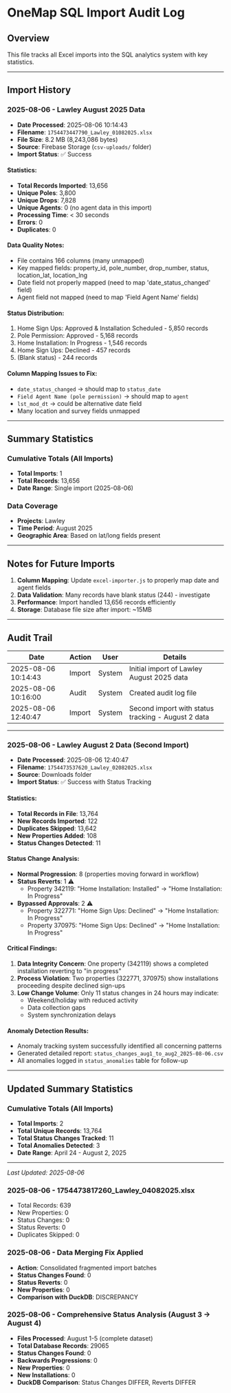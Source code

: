 # OneMap SQL Import Audit Log

## Overview
This file tracks all Excel imports into the SQL analytics system with key statistics.

---

## Import History

### 2025-08-06 - Lawley August 2025 Data
- **Date Processed**: 2025-08-06 10:14:43
- **Filename**: `1754473447790_Lawley_01082025.xlsx`
- **File Size**: 8.2 MB (8,243,086 bytes)
- **Source**: Firebase Storage (`csv-uploads/` folder)
- **Import Status**: ✅ Success

#### Statistics:
- **Total Records Imported**: 13,656
- **Unique Poles**: 3,800
- **Unique Drops**: 7,828
- **Unique Agents**: 0 (no agent data in this import)
- **Processing Time**: < 30 seconds
- **Errors**: 0
- **Duplicates**: 0

#### Data Quality Notes:
- File contains 166 columns (many unmapped)
- Key mapped fields: property_id, pole_number, drop_number, status, location_lat, location_lng
- Date field not properly mapped (need to map 'date_status_changed' field)
- Agent field not mapped (need to map 'Field Agent Name' fields)

#### Status Distribution:
1. Home Sign Ups: Approved & Installation Scheduled - 5,850 records
2. Pole Permission: Approved - 5,168 records
3. Home Installation: In Progress - 1,546 records
4. Home Sign Ups: Declined - 457 records
5. (Blank status) - 244 records

#### Column Mapping Issues to Fix:
- `date_status_changed` → should map to `status_date`
- `Field Agent Name (pole permission)` → should map to `agent`
- `lst_mod_dt` → could be alternative date field
- Many location and survey fields unmapped

---

## Summary Statistics

### Cumulative Totals (All Imports)
- **Total Imports**: 1
- **Total Records**: 13,656
- **Date Range**: Single import (2025-08-06)

### Data Coverage
- **Projects**: Lawley
- **Time Period**: August 2025
- **Geographic Area**: Based on lat/long fields present

---

## Notes for Future Imports

1. **Column Mapping**: Update `excel-importer.js` to properly map date and agent fields
2. **Data Validation**: Many records have blank status (244) - investigate
3. **Performance**: Import handled 13,656 records efficiently
4. **Storage**: Database file size after import: ~15MB

---

## Audit Trail

| Date | Action | User | Details |
|------|--------|------|---------|
| 2025-08-06 10:14:43 | Import | System | Initial import of Lawley August 2025 data |
| 2025-08-06 10:16:00 | Audit | System | Created audit log file |
| 2025-08-06 12:40:47 | Import | System | Second import with status tracking - August 2 data |

---

### 2025-08-06 - Lawley August 2 Data (Second Import)
- **Date Processed**: 2025-08-06 12:40:47
- **Filename**: `1754473537620_Lawley_02082025.xlsx`
- **Source**: Downloads folder
- **Import Status**: ✅ Success with Status Tracking

#### Statistics:
- **Total Records in File**: 13,764
- **New Records Imported**: 122
- **Duplicates Skipped**: 13,642
- **New Properties Added**: 108
- **Status Changes Detected**: 11

#### Status Change Analysis:
- **Normal Progression**: 8 (properties moving forward in workflow)
- **Status Reverts**: 1 ⚠️
  - Property 342119: "Home Installation: Installed" → "Home Installation: In Progress"
- **Bypassed Approvals**: 2 ⚠️
  - Property 322771: "Home Sign Ups: Declined" → "Home Installation: In Progress"
  - Property 370975: "Home Sign Ups: Declined" → "Home Installation: In Progress"

#### Critical Findings:
1. **Data Integrity Concern**: One property (342119) shows a completed installation reverting to "in progress"
2. **Process Violation**: Two properties (322771, 370975) show installations proceeding despite declined sign-ups
3. **Low Change Volume**: Only 11 status changes in 24 hours may indicate:
   - Weekend/holiday with reduced activity
   - Data collection gaps
   - System synchronization delays

#### Anomaly Detection Results:
- Anomaly tracking system successfully identified all concerning patterns
- Generated detailed report: `status_changes_aug1_to_aug2_2025-08-06.csv`
- All anomalies logged in `status_anomalies` table for follow-up

---

## Updated Summary Statistics

### Cumulative Totals (All Imports)
- **Total Imports**: 2
- **Total Unique Records**: 13,764
- **Total Status Changes Tracked**: 11
- **Total Anomalies Detected**: 3
- **Date Range**: April 24 - August 2, 2025

---

*Last Updated: 2025-08-06*
### 2025-08-06 - 1754473817260_Lawley_04082025.xlsx
- Total Records: 639
- New Properties: 0
- Status Changes: 0
- Status Reverts: 0
- Duplicates Skipped: 0

### 2025-08-06 - Data Merging Fix Applied
- **Action**: Consolidated fragmented import batches
- **Status Changes Found**: 0
- **Status Reverts**: 0
- **New Properties**: 0
- **Comparison with DuckDB**: DISCREPANCY

### 2025-08-06 - Comprehensive Status Analysis (August 3 → August 4)
- **Files Processed**: August 1-5 (complete dataset)
- **Total Database Records**: 29065
- **Status Changes Found**: 0
- **Backwards Progressions**: 0
- **New Properties**: 0
- **New Installations**: 0
- **DuckDB Comparison**: Status Changes DIFFER, Reverts DIFFER

